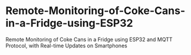 # Remote-Monitoring-of-Coke-Cans-in-a-Fridge-using-ESP32
Remote Monitoring of Coke Cans in a Fridge using ESP32 and MQTT Protocol, with Real-time Updates on Smartphones
